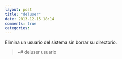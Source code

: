 ```yaml
---
layout: post
title: "deluser"
date: 2013-12-15 18:14
comments: true
categories: 
---
```

Elimina un usuario del sistema sin borrar su directorio.

>~# deluser usuario

